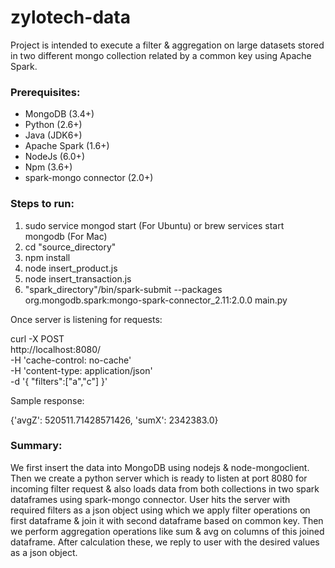 # zylotech-data

Project is intended to execute a filter & aggregation on large datasets stored in two different mongo collection related by a common key using Apache Spark. 

### Prerequisites:
* MongoDB (3.4+)
* Python (2.6+)
* Java (JDK6+)
* Apache Spark (1.6+)
* NodeJs (6.0+)
* Npm (3.6+)
* spark-mongo connector (2.0+)

### Steps to run:

1. sudo service mongod start (For Ubuntu) or brew services start mongodb (For Mac)
2. cd "source_directory"
3. npm install
4. node insert_product.js
5. node insert_transaction.js
6. "spark_directory"/bin/spark-submit --packages org.mongodb.spark:mongo-spark-connector_2.11:2.0.0 main.py

Once server is listening for requests:

curl -X POST \
  http://localhost:8080/ \
  -H 'cache-control: no-cache' \
  -H 'content-type: application/json' \
  -d '{
	"filters":["a","c"]
}'

Sample response:

{'avgZ': 520511.71428571426, 'sumX': 2342383.0}

### Summary:
We first insert the data into MongoDB using nodejs & node-mongoclient. Then we create a python server which is ready to listen at port 8080 for incoming filter request & also loads data from both collections in two spark dataframes using spark-mongo connector. User hits the server with required filters as a json object using which we apply filter operations on first dataframe & join it with second dataframe based on common key. Then we perform aggregation operations like sum & avg on columns of this joined dataframe. After calculation these, we reply to user with the desired values as a json object.


